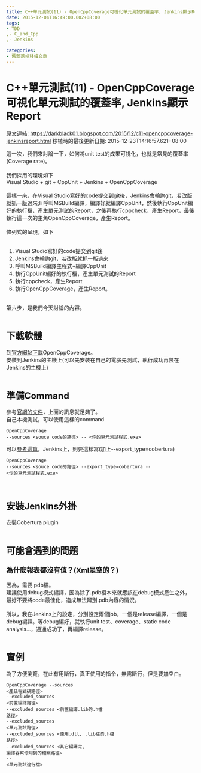 ```yaml
---
title: C++單元測試(11) - OpenCppCoverage可視化單元測試的覆蓋率, Jenkins顯示Report
date: 2015-12-04T16:49:00.002+08:00
tags: 
- TDD
,- C_and_Cpp
,- Jenkins

categories:
- 舊部落格移植文章
---
```


# C++單元測試(11) - OpenCppCoverage可視化單元測試的覆蓋率, Jenkins顯示Report

原文連結: https://darkblack01.blogspot.com/2015/12/c11-opencppcoverage-jenkinsreport.html
移植時的最後更新日期: 2015-12-23T14:16:57.621+08:00

這一次，我們來討論一下，如何將unit test的成果可視化，也就是常見的覆蓋率(Coverage rate)。<br /><br />我們採用的環境如下<br />Visual Studio <complete id="goog_1830503976">+ git<span id="goog_1830503977"></span><span id="goog_1830503978"></span></complete>&nbsp;+ CppUnit&nbsp;+ Jenkins&nbsp;+ OpenCppCoverage<br /><br />這樣一來，在Visual Studio寫好的code提交到git後，Jenkins會輪詢git，若改版就抓一版過來;li 呼叫MSBuild編譯，編譯好就編譯CppUnit，然後執行CppUnit編好的執行檔，產生單元測試的Report，之後再執行cppcheck，產生Report，最後執行這一次的主角OpenCppCoverage，產生Report。<br /><br />條列式的呈現，如下<br /><br /><ol><li>Visual Studio寫好的code提交到git後</li><li>Jenkins會輪詢git，若改版就抓一版過來</li><li>呼叫MSBuild編譯主程式+編譯CppUnit</li><li>執行CppUnit編好的執行檔，產生單元測試的Report</li><li>執行cppcheck，產生Report</li><li>執行OpenCppCoverage，產生Report。</li></ol><br />第六步，是我們今天討論的內容。<br /><br /><h2><span style="font-size: x-large;">下載軟體</span></h2>到<a href="https://opencppcoverage.codeplex.com/releases/view/616848" target="_blank">官方網站下載</a>OpenCppCoverage。<br />安裝到Jenkins的主機上(可以先安裝在自己的電腦先測試，執行成功再裝在Jenkins的主機上)<br /><br /><h2><span style="font-size: x-large;">準備Command</span></h2>參考<a href="https://opencppcoverage.codeplex.com/documentation" target="_blank">官網的文件</a>，上面的訊息就足夠了。<br />自己本機測試，可以使用這樣的command<br /><pre class="prettyprint"><code>OpenCppCoverage --sources &lt;souce code的路徑&gt; -- &lt;你的單元測試程式.exe&gt; </code></pre>可以<a href="https://opencppcoverage.codeplex.com/wikipage?title=Jenkins" target="_blank">參考這篇</a>，Jenkins上，則要這樣寫(加上--export_type=cobertura)<br /><pre class="prettyprint"><code>OpenCppCoverage --sources &lt;souce code的路徑&gt; --export_type=cobertura -- &lt;你的單元測試程式.exe&gt;</code></pre><br /><h2><span style="font-size: x-large;">安裝Jenkins外掛</span></h2>安裝Cobertura plugin <br /><br /><h2><span style="font-size: x-large;">可能會遇到的問題</span></h2><h3><span style="font-size: large;">為什麼報表都沒有值？(Xml是空的？)</span></h3>因為，需要.pdb檔。<br />建議使用debug模式編譯，因為除了.pdb檔本來就應該在debug模式產生之外，最好不要將code最佳化，造成無法辨別.pdb內容的情況。<br /><br />所以，我在Jenkins上的設定，分別設定兩個job，一個是release編譯，一個是debug編譯。等debug編好，就執行unit test、coverage、static code analysis...，通通成功了，再編譯release。<br /><br /><h2><span style="font-size: x-large;">實例</span></h2>為了方便瀏覽，在此有用斷行，真正使用的指令，無需斷行，但是要加空白。 <br /><pre class="prettyprint"><code>OpenCppCoverage --sources &lt;產品程式碼路徑&gt;<br />--excluded_sources &lt;前置編譯路徑&gt;<br />--excluded_sources &lt;前置編譯.lib的.h檔 路徑&gt;<br />--excluded_sources &lt;單元測試路徑&gt;<br />--excluded_sources &lt;使用.dll, .lib檔的.h檔 路徑&gt;<br />--excluded_sources &lt;其它編譯完, 編譯器幫你用到的檔案路徑&gt;<br />-- &lt;單元測試達行檔&gt;</code></pre>

